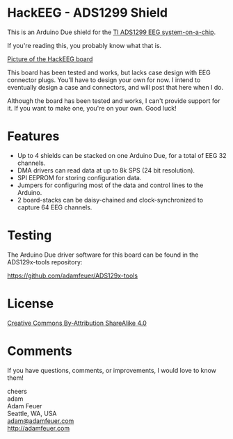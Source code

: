 HackEEG - ADS1299 Shield
========================

This is an Arduino Due shield for the 
[TI ADS1299 EEG system-on-a-chip](http://www.ti.com/product/ads1299).

If you're reading this, you probably know what that is.

[Picture of the HackEEG board](https://github.com/adamfeuer/hackeeg-shield/blob/master/docs/hackeeg-shield.jpg)

This board has been tested and works, but lacks case design with EEG connector plugs. 
You'll have to design your own for now. I intend to eventually design a case
and connectors, and will post that here when I do.

Although the board has been tested and works, I can't provide support for it.
If you want to make one, you're on your own. Good luck!


Features
========

* Up to 4 shields can be stacked on one Arduino Due, for a total of EEG 32 channels.
* DMA drivers can read data at up to 8k SPS (24 bit resolution).
* SPI EEPROM for storing configuration data.
* Jumpers for configuring most of the data and control lines to the Arduino.
* 2 board-stacks can be daisy-chained and clock-synchronized to capture 64 EEG channels.


Testing
=======

The Arduino Due driver software for this board can be found in the ADS129x-tools repository:

https://github.com/adamfeuer/ADS129x-tools


License
=======

[Creative Commons By-Attribution ShareAlike 4.0](https://creativecommons.org/licenses/by-sa/4.0/)


Comments
========

If you have questions, comments, or improvements, I would love to know them!

cheers <br>
adam <br>
Adam Feuer <br>
Seattle, WA, USA <br>
adam@adamfeuer.com <br>
http://adamfeuer.com <br>


